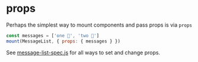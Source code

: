 # props

Perhaps the simplest way to mount components and pass props is via `props`

```js
const messages = ['one 🍎', 'two 🍌']
mount(MessageList, { props: { messages } })
```

See [message-list-spec.js](message-list-spec.js) for all ways to set and change props.
